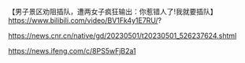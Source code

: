 【男子景区劝阻插队，遭两女子疯狂输出：你惹错人了!我就要插队】 https://www.bilibili.com/video/BV1Fk4y1E7RU/?

https://news.cnr.cn/native/gd/20230501/t20230501_526237624.shtml

https://news.ifeng.com/c/8PS5wFjB2a1
